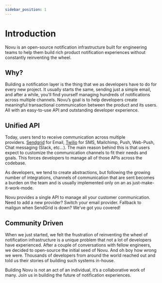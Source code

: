 ```yaml
---
sidebar_position: 1
---
```


# Introduction

Novu is an open-source notification infrastructure built for engineering teams to help them build rich product notification experiences without constantly reinventing the wheel.

## Why?

Building a notification layer is the thing that we as developers have to do for every new project. It usually starts the same, sending just a simple email, and after a while, you'll find yourself managing hundreds of notifications across multiple channels. Novu’s goal is to help developers create meaningful transactional communication between the product and its users. All with an easy-to-use API and outstanding developer experience.

## Unified API

Today, users tend to receive communication across multiple providers. [Sendgrid](https://sendgrid.com/) for Email, [Twilio](https://www.twilio.com/) for SMS, Mailchimp, Push, Web-Push, Chat messaging (Slack, etc...). The main reason behind this is that users expect to customize the communication channels to fit their needs and goals. This forces developers to manage all of those APIs across the codebase.

As developers, we tend to create abstractions, but following the growing number of integrations, channels of communication that are sent becomes a burden on the team and is usually implemented only on an as just-make-it-work-mode.

Novu provides a single API to manage all your customer communication. Need to add a new provider? Switch your email provider. Fallback to mailgun when SendGrid is down? We've got you covered!

## Community Driven

When we just started, we felt the frustration of reinventing the wheel of notification infrastructure is a unique problem that not a lot of developers have experienced. After a couple of conversations with fellow engineers, we decided to open-source the initial seed of Novu. And oh boy how wrong we were. Thousands of developers from around the world reached out and told us their stories of building such systems in-house.

Building Novu is not an act of an individual, it’s a collaborative work of many. Join us in building the future of notification experiences.

